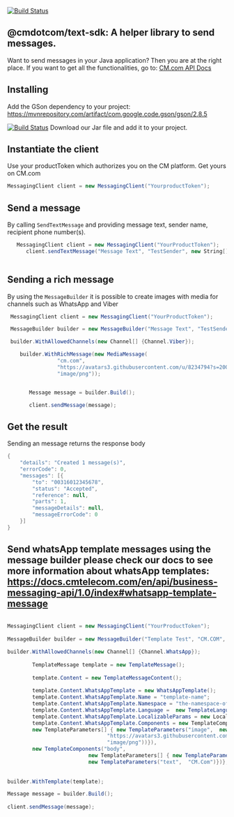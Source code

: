 [![Build Status](https://dev.azure.com/cmdotcom/text-sdk-java/_apis/build/status/cmdotcom.text-sdk-java?branchName=master)](https://dev.azure.com/cmdotcom/text-sdk-java/_build/latest?definitionId=1&branchName=master)

## @cmdotcom/text-sdk: A helper library to send messages.

Want to send messages in your Java application? Then you are at the right place.
If you want to get all the functionalities, go to: [CM.com API Docs](https://docs.cmtelecom.com/bulk-sms/v1.0)


## Installing
Add the GSon dependency to your project: https://mvnrepository.com/artifact/com.google.code.gson/gson/2.8.5

[![Build Status](https://dev.azure.com/cmdotcom/text-sdk-java/_apis/build/status/cmdotcom.text-sdk-java?branchName=master)](https://dev.azure.com/cmdotcom/text-sdk-java/_build/latest?definitionId=1&branchName=master)
Download our Jar file and add it to your project. 


## Instantiate the client
Use your productToken which authorizes you on the CM platform. Get yours on CM.com

```cs
MessagingClient client = new MessagingClient("YourproductToken");
```

## Send a message
By calling `SendTextMessage` and providing message text, sender name, recipient phone number(s).

```cs
   MessagingClient client = new MessagingClient("YourProductToken");
      client.sendTextMessage("Message Text", "TestSender", new String[] {"00316012345678"});
   
```


## Sending a rich message
By using the `MessageBuilder` it is possible to create images with media for channels such as WhatsApp and Viber
```cs
 MessagingClient client = new MessagingClient("YourProductToken");

 MessageBuilder builder = new MessageBuilder("Message Text", "TestSender", new String[] {"00316012345678"});

 builder.WithAllowedChannels(new Channel[] {Channel.Viber});

    builder.WithRichMessage(new MediaMessage(
                "cm.com",
                "https://avatars3.githubusercontent.com/u/8234794?s=200&v=4",
                "image/png"));


       Message message = builder.Build();

       client.sendMessage(message);
```

## Get the result
Sending an message returns the response body
```cs
{
	"details": "Created 1 message(s)",
	"errorCode": 0,
	"messages": [{
		"to": "00316012345678",
		"status": "Accepted",
		"reference": null,
		"parts": 1,
		"messageDetails": null,
		"messageErrorCode": 0
	}]
}
```

## Send whatsApp template messages using the message builder please check our docs to see more information about whatsApp templates: https://docs.cmtelecom.com/en/api/business-messaging-api/1.0/index#whatsapp-template-message
```cs
		 
MessagingClient client = new MessagingClient("YourProductToken");
 
MessageBuilder builder = new MessageBuilder("Template Test", "CM.COM", new String[] {"0031636170815"});

builder.WithAllowedChannels(new Channel[] {Channel.WhatsApp});       
           
		TemplateMessage template = new TemplateMessage();
          
        template.Content = new TemplateMessageContent();
          
        template.Content.WhatsAppTemplate = new WhatsAppTemplate();
        template.Content.WhatsAppTemplate.Name = "template-name";
        template.Content.WhatsAppTemplate.Namespace = "the-namespace-of-template";
        template.Content.WhatsAppTemplate.Language =  new TemplateLanguage("CountryCode", "deterministic");
        template.Content.WhatsAppTemplate.LocalizableParams = new LocalizableParam[] {};
        template.Content.WhatsAppTemplate.Components = new TemplateComponents[] {new TemplateComponents("header", 
        new TemplateParameters[] { new TemplateParameters("image",  new MediaContent("cm.com"", 
								"https://avatars3.githubusercontent.com/u/8234794?s=200&v=4", 
								"image/png"))}),
        new TemplateComponents("body", 
                          new TemplateParameters[] { new TemplateParameters("text",  "TestMessage"), 
                          new TemplateParameters("text",  "CM.Com")})};  
         
                                   
builder.WithTemplate(template);

Message message = builder.Build();
          
client.sendMessage(message); 
```



